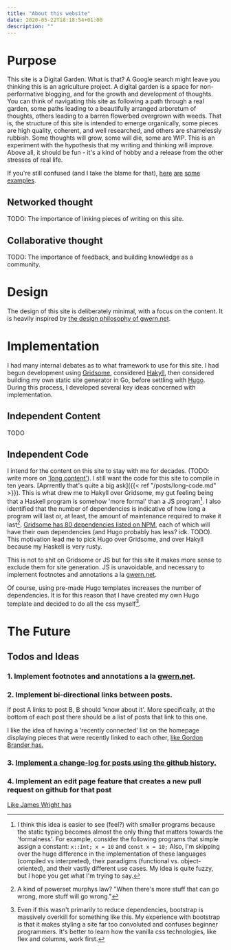```yaml
---
title: "About this website"
date: 2020-05-22T18:18:54+01:00
description: ""
---
```


# Purpose
This site is a Digital Garden. What is that? A Google search might leave you thinking this is an agriculture project. A digital garden is a space for non-performative blogging, and for the growth and development of thoughts. You can think of navigating this site as following a path through a real garden, some paths leading to a beautifully arranged arboretum of thoughts, others leading to a barren flowerbed overgrown with weeds. That is, the structure of this site is intended to emerge organically, some pieces are high quality, coherent, and well researched, and others are shamelessly rubbish. Some thoughts will grow, some will die, some are WIP. This is an experiment with the hypothesis that my writing and thinking will improve. Above all, it should be fun - it's a kind of hobby and a release from the other stresses of real life.

If you're still confused (and I take the blame for that), [here](https://www.gwern.net/index) [are](https://jborichevskiy.com/about/) [some](https://azlen.me/) [examples](https://blog.noahtren.com/%F0%9F%92%AC/3acea2e1-0387-4c7d-83f4-12974323f8e6/).

## Networked thought
TODO: The importance of linking pieces of writing on this site.

## Collaborative thought
TODO: The importance of feedback, and building knowledge as a community.

# Design
The design of this site is deliberately minimal, with a focus on the content. It is heavily inspired by [the design philosophy of gwern.net](https://www.gwern.net/About#design). 

# Implementation
I had many internal debates as to what framework to use for this site. I had begun development using [Gridsome](https://gridsome.org/), considered [Hakyll](https://jaspervdj.be/hakyll), then considered building my own static site generator in Go, before settling with [Hugo](https://gohugo.io/). During this process, I developed several key ideas concerned with implementation.

## Independent Content
TODO

## Independent Code
I intend for the content on this site to stay with me for decades. (TODO: write more on ['long content'](https://www.gwern.net/About#long-content)). I still want the code for this site to compile in ten years. [Aprrently that's quite a big ask]({{< ref "/posts/long-code.md" >}}). This is what drew me to Hakyll over Gridsome, my gut feeling being that a Haskell program is somehow 'more formal' than a JS program[^1]. I also identified that the number of dependencies is indicative of how long a program will last or, at least, the amount of maintenance required to make it last[^2]. [Gridsome has 80 dependencies listed on NPM](https://www.npmjs.com/package/gridsome), each of which will have their own dependencies (and Hugo probably has less? idk. TODO). This motivation lead me to pick Hugo over Gridsome, and over Hakyll because my Haskell is very rusty. 

This is not to shit on Gridsome or JS but for this site it makes more sense to exclude them for site generation. JS is unavoidable, and necessary to implement footnotes and annotations a la [gwern.net](https://www.gwern.net/index).

Of course, using pre-made Hugo templates increases the number of dependencies. It is for this reason that I have created my own Hugo template and decided to do all the css myself[^3]. 

# The Future
## Todos and Ideas
### 1. Implement footnotes and annotations a la [gwern.net](https://www.gwern.net/index).
### 2. Implement bi-directional links between posts. 
If post A links to post B, B should 'know about it'. More specifically, at the bottom of each post there should be a list of posts that link to this one. 

I like the idea of having a 'recently connected' list on the homepage displaying pieces that were recently linked to each other, [like Gordon Brander has.](http://gordonbrander.com/pattern/)
### 3. [Implement a change-log for posts using the github history.](https://gohugo.io/maintenance/)

### 4. Implement an edit page feature that creates a new pull request on github for that post
[Like James Wright has](https://www.jameswright.xyz/post/deploy-hugo-academic-using-githubio)

[^1]: I think this idea is easier to see (feel?) with smaller programs because the static typing becomes almost the only thing that matters towards the 'formalness'. For example, consider the following programs that simple assign a constant: `x::Int; x = 10` and `const x = 10;`  Also, I'm skipping over the huge difference in the implementation of these languages (compiled vs interpreted), their paradigms (functional vs. object-oriented), and their vastly different use cases. My idea is quite fuzzy, but I hope you get what I'm trying to say.

[^2]: A kind of powerset murphys law? "When there's more stuff that can go wrong, more stuff will go wrong."

[^3]: Even if this wasn't primarily to reduce dependencies, bootstrap is massively overkill for something like this. My experience with bootstrap is that it makes styling a site far too convoluted and confuses beginner programmers. It's better to learn how the vanilla css technologies, like flex and columns, work first. 
